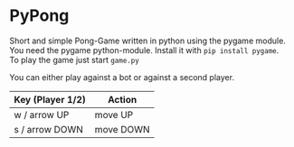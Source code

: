 # PyPong
Short and simple Pong-Game written in python using the pygame module.  
You need the pygame python-module. Install it with ```pip install pygame```.  
To play the game just start ```game.py```

You can either play against a bot or against a second player.
          
  Key (Player 1/2)  | Action
  ----------------- | -----------------
  w / arrow UP      |     move UP
  s / arrow DOWN    |     move DOWN
